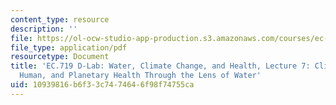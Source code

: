 ```yaml
---
content_type: resource
description: ''
file: https://ol-ocw-studio-app-production.s3.amazonaws.com/courses/ec-719-d-lab-water-climate-change-and-health-spring-2019/10939816b6f33c7474646f98f74755ca_MITEC_719S19_lec7.pdf
file_type: application/pdf
resourcetype: Document
title: 'EC.719 D-Lab: Water, Climate Change, and Health, Lecture 7: Climate Change,
  Human, and Planetary Health Through the Lens of Water'
uid: 10939816-b6f3-3c74-7464-6f98f74755ca
---
```

